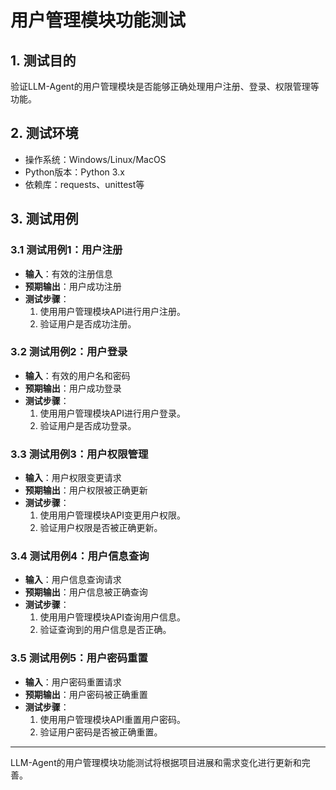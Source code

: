 # 用户管理模块功能测试

## 1. 测试目的

验证LLM-Agent的用户管理模块是否能够正确处理用户注册、登录、权限管理等功能。

## 2. 测试环境

- 操作系统：Windows/Linux/MacOS
- Python版本：Python 3.x
- 依赖库：requests、unittest等

## 3. 测试用例

### 3.1 测试用例1：用户注册

- **输入**：有效的注册信息
- **预期输出**：用户成功注册
- **测试步骤**：
  1. 使用用户管理模块API进行用户注册。
  2. 验证用户是否成功注册。

### 3.2 测试用例2：用户登录

- **输入**：有效的用户名和密码
- **预期输出**：用户成功登录
- **测试步骤**：
  1. 使用用户管理模块API进行用户登录。
  2. 验证用户是否成功登录。

### 3.3 测试用例3：用户权限管理

- **输入**：用户权限变更请求
- **预期输出**：用户权限被正确更新
- **测试步骤**：
  1. 使用用户管理模块API变更用户权限。
  2. 验证用户权限是否被正确更新。

### 3.4 测试用例4：用户信息查询

- **输入**：用户信息查询请求
- **预期输出**：用户信息被正确查询
- **测试步骤**：
  1. 使用用户管理模块API查询用户信息。
  2. 验证查询到的用户信息是否正确。

### 3.5 测试用例5：用户密码重置

- **输入**：用户密码重置请求
- **预期输出**：用户密码被正确重置
- **测试步骤**：
  1. 使用用户管理模块API重置用户密码。
  2. 验证用户密码是否被正确重置。

---

LLM-Agent的用户管理模块功能测试将根据项目进展和需求变化进行更新和完善。